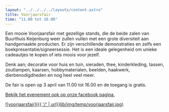 ```yaml
---
layout: "../../../../layouts/content.astro"
title: Voorjaarsfair
time: "11.00 tot 16.00"
---
```


Een mooie Voorjaarsfair met gezellige stands, die de beide zalen van Buurthuis Keijenburg weer zullen vullen met een grote diversiteit aan handgemaakte producten. Er zijn verschillende demonstraties en zelfs een boekpresentatie/signeersessie. Het is een ideale gelegenheid om unieke cadeautjes te kopen of iets moois voor jezelf.

Denk aan; decoratie voor huis en tuin, sieraden, thee, kinderkleding, tassen, zoutlampen, kaarsen, hobbymaterialen, beelden, haakwerk, dierbenodigdheden en nog heel veel meer.

De fair is open op 3 april van 11.00 tot 16.00 en de toegang is gratis.

[Bekijk het evenement ook op onze facebook pagina.](https://www.facebook.com/events/301026055405599/?__cft__%5b0%5d=AZX5UqpNgRMHrGNyX6H8ONrhwksi7ejxqWywnD4X57tJoWX8A-kRX7ml7U_a7AHZ77YzDR29KwqgpWGvTzmdzcmBDvSUR_puIsyg1lF7SMpYhb7eLqr5UXEWaAsreUZYDy_wLYGNR5q58kSrz31lXPAu&__tn__=-UC%2CP-R)


[![voorjaarsfair]({{ '/' | url}}lib/img/temp/voorjaarsfair.jpg)](https://www.facebook.com/events/301026055405599/?__cft__%5b0%5d=AZX5UqpNgRMHrGNyX6H8ONrhwksi7ejxqWywnD4X57tJoWX8A-kRX7ml7U_a7AHZ77YzDR29KwqgpWGvTzmdzcmBDvSUR_puIsyg1lF7SMpYhb7eLqr5UXEWaAsreUZYDy_wLYGNR5q58kSrz31lXPAu&__tn__=-UC%2CP-R)
